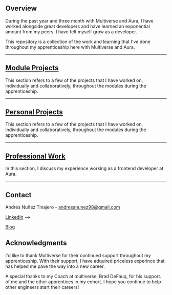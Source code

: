 ## Overview

During the past year and three month with Multiverse and Aura, I have worked alongside great developers and have learned an exponential amount from my peers. I have felt myself grow as a developer.


This repository is a collection of the work and learning that I've done throughout my apprenticeship here with Multiverse and Aura.

---

## [Module Projects](./Projects/Modules/README.md)

This section refers to a few of the projects that I have worked on, individually and collaboratively, throughout the modules during the apprenticeship. 

---

## [Personal Projects](./Projects/Personal/README.md)

This section refers to a few of the projects that I have worked on, individually and collaboratively, throughout the modules during the apprenticeship. 

---

## [Professional Work](./Professional-Work/README.md)

In this section, I discuss my experience working as a frontend developer at Aura.

---

## Contact

Andrés Nuñez Tinajero - andresanunez98@gmail.com

[LinkedIn](https://www.linkedin.com/in/andr%C3%A9s-nu%C3%B1ez-tinajero-732a51218/) -->


[Blog](https://andresanunezt.medium.com) 



## Acknowledgments
I'd like to thank Multiverse for their continued support throughout my apprenticeship. With their support, I have adquired priceless experince that has helped me pave the way into a new career.

A special thanks to my Coach at multiverse, Brad DeFauq, for his support. of me and the other apprentices in my cohort. I hope you continue to help other engineers start their careers!